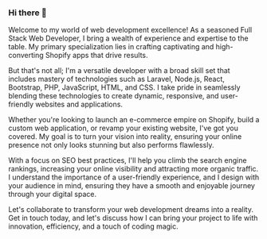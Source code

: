 ### Hi there 👋

Welcome to my world of web development excellence! As a seasoned Full Stack Web Developer, I bring a wealth of experience and expertise to the table. My primary specialization lies in crafting captivating and high-converting Shopify apps that drive results.

But that's not all; I'm a versatile developer with a broad skill set that includes mastery of technologies such as Laravel, Node.js, React, Bootstrap, PHP, JavaScript, HTML, and CSS. I take pride in seamlessly blending these technologies to create dynamic, responsive, and user-friendly websites and applications.

Whether you're looking to launch an e-commerce empire on Shopify, build a custom web application, or revamp your existing website, I've got you covered. My goal is to turn your vision into reality, ensuring your online presence not only looks stunning but also performs flawlessly.

With a focus on SEO best practices, I'll help you climb the search engine rankings, increasing your online visibility and attracting more organic traffic. I understand the importance of a user-friendly experience, and I design with your audience in mind, ensuring they have a smooth and enjoyable journey through your digital space.

Let's collaborate to transform your web development dreams into a reality. Get in touch today, and let's discuss how I can bring your project to life with innovation, efficiency, and a touch of coding magic.
